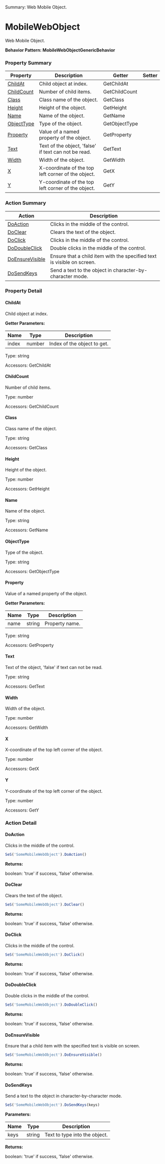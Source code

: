 Summary: Web Mobile Object.

# MobileWebObject

Web Mobile Object.





**Behavior Pattern: MobileWebObjectGenericBehavior**


<!-- ============================== property summary ========================== -->

  

### Property Summary

| **Property** | **Description** | **Getter** | **Setter** |
| ------------ | --------------- | ---------- | ---------- |
| [ChildAt](#childat) | Child object at index. | GetChildAt |  |
| [ChildCount](#childcount) | Number of child items. | GetChildCount |  |
| [Class](#class) | Class name of the object. | GetClass |  |
| [Height](#height) | Height of the object. | GetHeight |  |
| [Name](#name) | Name of the object. | GetName |  |
| [ObjectType](#objecttype) | Type of the object. | GetObjectType |  |
| [Property](#property) | Value of a named property of the object. | GetProperty |  |
| [Text](#text) | Text of the object, 'false' if text can not be read. | GetText |  |
| [Width](#width) | Width of the object. | GetWidth |  |
| [X](#x) | X-coordinate of the top left corner of the object. | GetX |  |
| [Y](#y) | Y-coordinate of the top left corner of the object. | GetY |  |



  
<!-- ============================== action summary ========================== -->



### Action Summary

|  **Action** | **Description** | 
| ----------- | --------------- |
|  [DoAction](#doaction) | Clicks in the middle of the control. |
|  [DoClear](#doclear) | Clears the text of the object. |
|  [DoClick](#doclick) | Clicks in the middle of the control. |
|  [DoDoubleClick](#dodoubleclick) | Double clicks in the middle of the control. |
|  [DoEnsureVisible](#doensurevisible) | Ensure that a child item with the specified text is visible on screen. |
|  [DoSendKeys](#dosendkeys) | Send a text to the object in character-by-character mode. |




<!-- ============================== property detail ========================== -->
  
### Property Detail
    
<a name="ChildAt"></a>
#### ChildAt


Child object at index.

      
**Getter Parameters:**

| **Name** | **Type** | **Description** |
| -------- | -------- | --------------- |  
| index | number | Index of the object to get. |


  
      
Type: string
      
      
Accessors: GetChildAt
      
    
<a name="ChildCount"></a>
#### ChildCount


Number of child items.

      
  
      
Type: number
      
      
Accessors: GetChildCount
      
    
<a name="Class"></a>
#### Class


Class name of the object.

      
  
      
Type: string
      
      
Accessors: GetClass
      
    
<a name="Height"></a>
#### Height


Height of the object.

      
  
      
Type: number
      
      
Accessors: GetHeight
      
    
<a name="Name"></a>
#### Name


Name of the object.

      
  
      
Type: string
      
      
Accessors: GetName
      
    
<a name="ObjectType"></a>
#### ObjectType


Type of the object.

      
  
      
Type: string
      
      
Accessors: GetObjectType
      
    
<a name="Property"></a>
#### Property


Value of a named property of the object.

      
**Getter Parameters:**

| **Name** | **Type** | **Description** |
| -------- | -------- | --------------- |  
| name | string | Property name. |


  
      
Type: string
      
      
Accessors: GetProperty
      
    
<a name="Text"></a>
#### Text


Text of the object, 'false' if text can not be read.

      
  
      
Type: string
      
      
Accessors: GetText
      
    
<a name="Width"></a>
#### Width


Width of the object.

      
  
      
Type: number
      
      
Accessors: GetWidth
      
    
<a name="X"></a>
#### X


X-coordinate of the top left corner of the object.

      
  
      
Type: number
      
      
Accessors: GetX
      
    
<a name="Y"></a>
#### Y


Y-coordinate of the top left corner of the object.

      
  
      
Type: number
      
      
Accessors: GetY
      
    
  
  
<!-- ============================== action detail ========================== -->
  
### Action Detail
    
<a name="DoAction"></a>    
#### DoAction

Clicks in the middle of the control.

```javascript
SeS('SomeMobileWebObject').DoAction()
```




**Returns:**

boolean: 'true' if success, 'false' otherwise.



<a name="see.also.mobilewebobject.doaction"></a>

<a name="DoClear"></a>    
#### DoClear

Clears the text of the object.

```javascript
SeS('SomeMobileWebObject').DoClear()
```




**Returns:**

boolean: 'true' if success, 'false' otherwise.



<a name="see.also.mobilewebobject.doclear"></a>

<a name="DoClick"></a>    
#### DoClick

Clicks in the middle of the control.

```javascript
SeS('SomeMobileWebObject').DoClick()
```




**Returns:**

boolean: 'true' if success, 'false' otherwise.



<a name="see.also.mobilewebobject.doclick"></a>

<a name="DoDoubleClick"></a>    
#### DoDoubleClick

Double clicks in the middle of the control.

```javascript
SeS('SomeMobileWebObject').DoDoubleClick()
```




**Returns:**

boolean: 'true' if success, 'false' otherwise.



<a name="see.also.mobilewebobject.dodoubleclick"></a>

<a name="DoEnsureVisible"></a>    
#### DoEnsureVisible

Ensure that a child item with the specified text is visible on screen.

```javascript
SeS('SomeMobileWebObject').DoEnsureVisible()
```




**Returns:**

boolean: 'true' if success, 'false' otherwise.



<a name="see.also.mobilewebobject.doensurevisible"></a>

<a name="DoSendKeys"></a>    
#### DoSendKeys

Send a text to the object in character-by-character mode.

```javascript
SeS('SomeMobileWebObject').DoSendKeys(keys)
```


**Parameters:**

|  **Name** | **Type** | **Description** |
| ---------- | -------- | --------------- |
| keys | string |  Text to type into the object. |




**Returns:**

boolean: 'true' if success, 'false' otherwise.



<a name="see.also.mobilewebobject.dosendkeys"></a>

  

